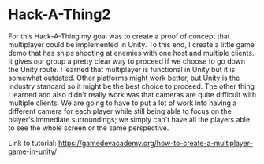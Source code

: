 # Hack-A-Thing2

For this Hack-A-Thing my goal was to create a proof of concept that multiplayer could be implemented in Unity. To this end, I create a little game demo that has ships shooting at enemies with one host and multiple clients. It gives our group a pretty clear way to proceed if we choose to go down the Unity route. I learned that multiplayer is functional in Unity but it is somewhat outdated. Other platforms might work better, but Unity is the industry standard so it might be the best choice to proceed. The other thing I learned and also didn't really work was that cameras are quite difficult with multiple clients. We are going to have to put a lot of work into having a different camera for each player while still being able to focus on the player's immediate surroundings; we simply can't have all the players able to see the whole screen or the same perspective.

Link to tutorial: https://gamedevacademy.org/how-to-create-a-multiplayer-game-in-unity/
